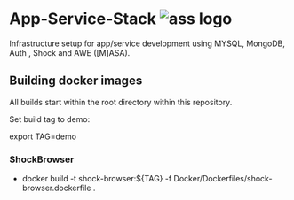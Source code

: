 # App-Service-Stack ![ass logo][logo]
 Infrastructure setup for app/service development using MYSQL, MongoDB, Auth , Shock and AWE ([M]ASA).





[logo]: https://github.com/wilke/App-Service-Stack/blob/master/data/pictures/donkey.jpg "Donkey aka ass"



## Building docker images

All builds start within the root directory within this repository.

Set build tag to demo:

export TAG=demo

### ShockBrowser

 - docker build -t shock-browser:${TAG} -f Docker/Dockerfiles/shock-browser.dockerfile . 

